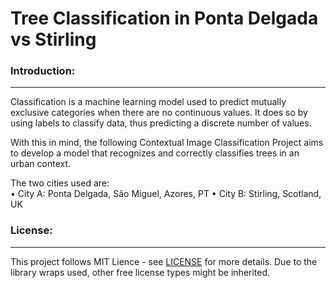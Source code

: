 # Tree Classification in Ponta Delgada vs Stirling  

### Introduction:

___
  
Classification is a machine learning model used to predict mutually exclusive categories when there are no continuous values. It does so by using labels to classify data, thus predicting a discrete number of values.  

With this in mind, the following Contextual Image Classification Project aims to develop a model that recognizes and correctly classifies trees in an urban context.  

The two cities used are:  
• City A: Ponta Delgada, São Miguel, Azores, PT
• City B: Stirling, Scotland, UK  

### License:  

___

This project follows MIT Lience - see [LICENSE](https://github.com/westrany/CSCU9M6_Tree-Classification-in-Ponta-Delgada-vs-Stirling/blob/main/LICENSE) for more details. Due to the library wraps used, other free license types might be inherited.
